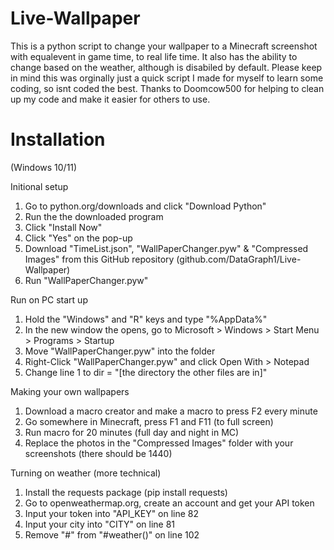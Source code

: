 # Live-Wallpaper

This is a python script to change your wallpaper to a Minecraft screenshot with equalevent in game time, to real life time. It also has the ability to change based on the weather, although is disabiled by default. Please keep in mind this was orginally just a quick script I made for myself to learn some coding, so isnt coded the best. Thanks to Doomcow500 for helping to clean up my code and make it easier for others to use.


# Installation
(Windows 10/11)

Initional setup
1. Go to python.org/downloads and click "Download Python"
2. Run the the downloaded program
3. Click "Install Now"
4. Click "Yes" on the pop-up
5. Download "TimeList.json", "WallPaperChanger.pyw" & "Compressed Images" from this GitHub repository (github.com/DataGraph1/Live-Wallpaper)
6. Run "WallPaperChanger.pyw"

Run on PC start up
1. Hold the "Windows" and "R" keys and type "%AppData%"
2. In the new window the opens, go to Microsoft > Windows > Start Menu > Programs > Startup
3. Move "WallPaperChanger.pyw" into the folder
4. Right-Click "WallPaperChanger.pyw" and click Open With > Notepad
5. Change line 1 to dir = "[the directory the other files are in]"

Making your own wallpapers
1. Download a macro creator and make a macro to press F2 every minute
2. Go somewhere in Minecraft, press F1 and F11 (to full screen)
3. Run macro for 20 minutes (full day and night in MC)
4. Replace the photos in the "Compressed Images" folder with your screenshots (there should be 1440)

Turning on weather (more technical)
1. Install the requests package (pip install requests)
2. Go to openweathermap.org, create an account and get your API token
3. Input your token into "API_KEY" on line 82
4. Input your city into "CITY" on line 81
5. Remove "#" from "#weather()" on line 102
